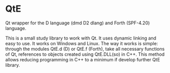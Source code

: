 QtE
===

Qt wrapper for the D language (dmd D2 dlang) and Forth (SPF-4.20) language. 

This is a small study library to work with Qt. It uses dynamic linking and easy to use. 
It works on Windows and Linux. The way it works is simple: through the modules 
QtE.d (D) or QtE.f (Forth), take all necessary functions of Qt, references to objects 
created using QtE.DLL(so) in C++. This method allows reducing programming in C++ 
to a minimum if develop further QtE library.
